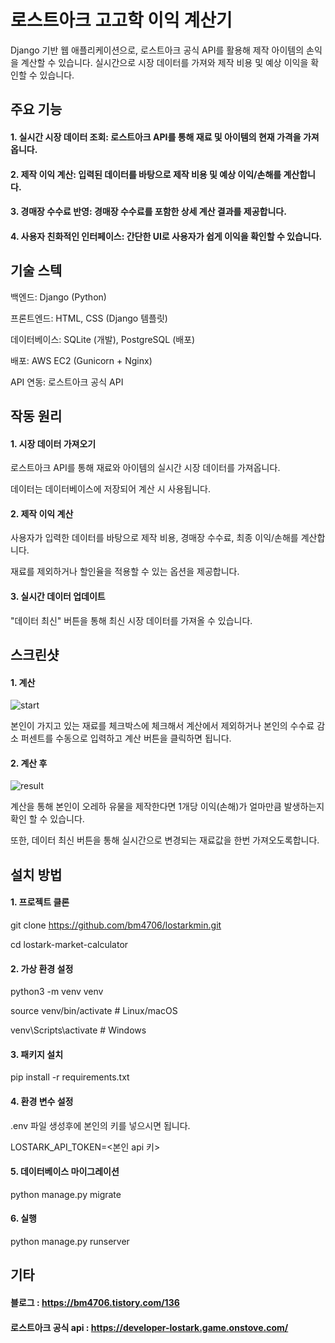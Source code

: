 # 로스트아크 고고학 이익 계산기

Django 기반 웹 애플리케이션으로, 로스트아크 공식 API를 활용해 제작 아이템의 손익을 계산할 수 있습니다. 실시간으로 시장 데이터를 가져와 제작 비용 및 예상 이익을 확인할 수 있습니다.

## 주요 기능

#### 1. 실시간 시장 데이터 조회: 로스트아크 API를 통해 재료 및 아이템의 현재 가격을 가져옵니다.

#### 2. 제작 이익 계산: 입력된 데이터를 바탕으로 제작 비용 및 예상 이익/손해를 계산합니다.
   
#### 3. 경매장 수수료 반영: 경매장 수수료를 포함한 상세 계산 결과를 제공합니다.
   
#### 4. 사용자 친화적인 인터페이스: 간단한 UI로 사용자가 쉽게 이익을 확인할 수 있습니다.

## 기술 스텍

백엔드: Django (Python)

프론트엔드: HTML, CSS (Django 템플릿)

데이터베이스: SQLite (개발), PostgreSQL (배포)

배포: AWS EC2 (Gunicorn + Nginx)

API 연동: 로스트아크 공식 API

## 작동 원리

#### 1. 시장 데이터 가져오기

로스트아크 API를 통해 재료와 아이템의 실시간 시장 데이터를 가져옵니다.

데이터는 데이터베이스에 저장되어 계산 시 사용됩니다.

#### 2. 제작 이익 계산

사용자가 입력한 데이터를 바탕으로 제작 비용, 경매장 수수료, 최종 이익/손해를 계산합니다.

재료를 제외하거나 할인율을 적용할 수 있는 옵션을 제공합니다.

#### 3. 실시간 데이터 업데이트

"데이터 최신" 버튼을 통해 최신 시장 데이터를 가져올 수 있습니다.


## 스크린샷

#### 1. 계산 
![start](https://github.com/user-attachments/assets/7a54cc1e-2528-4d6a-a860-d078112d933d)

본인이 가지고 있는 재료를 체크박스에 체크해서 계산에서 제외하거나 본인의 수수료 감소 퍼센트를 수동으로 입력하고 계산 버튼을 클릭하면 됩니다.

#### 2. 계산 후
![result](https://github.com/user-attachments/assets/817fd794-fc19-4082-9d0b-635fc77b6729)

계산을 통해 본인이 오레하 유물을 제작한다면 1개당 이익(손해)가 얼마만큼 발생하는지 확인 할 수 있습니다.

또한, 데이터 최신 버튼을 통해 실시간으로 변경되는 재료값을 한번 가져오도록합니다.


## 설치 방법

#### 1. 프로젝트 클론
git clone https://github.com/bm4706/lostarkmin.git

cd lostark-market-calculator


#### 2. 가상 환경 설정

python3 -m venv venv

source venv/bin/activate  # Linux/macOS

venv\Scripts\activate     # Windows


#### 3. 패키지 설치

pip install -r requirements.txt


#### 4. 환경 변수 설정

.env 파일 생성후에 본인의 키를 넣으시면 됩니다.

LOSTARK_API_TOKEN=<본인 api 키>


#### 5. 데이터베이스 마이그레이션

python manage.py migrate


#### 6. 실행

python manage.py runserver


## 기타

#### 블로그 : https://bm4706.tistory.com/136


#### 로스트아크 공식 api : https://developer-lostark.game.onstove.com/


